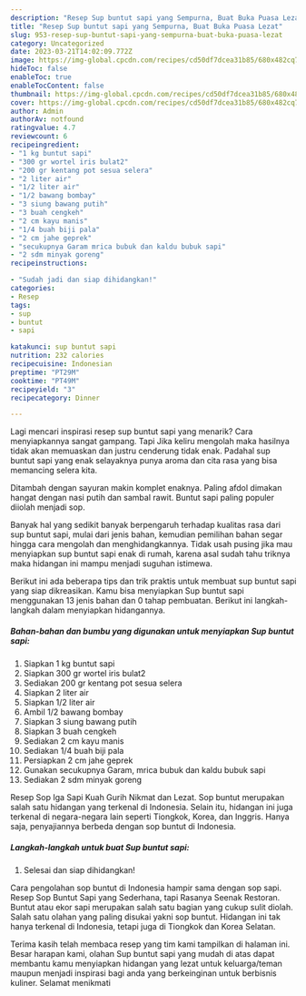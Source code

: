 ```yaml
---
description: "Resep Sup buntut sapi yang Sempurna, Buat Buka Puasa Lezat"
title: "Resep Sup buntut sapi yang Sempurna, Buat Buka Puasa Lezat"
slug: 953-resep-sup-buntut-sapi-yang-sempurna-buat-buka-puasa-lezat
category: Uncategorized
date: 2023-03-21T14:02:09.772Z
image: https://img-global.cpcdn.com/recipes/cd50df7dcea31b85/680x482cq70/sup-buntut-sapi-foto-resep-utama.jpg
hideToc: false
enableToc: true
enableTocContent: false
thumbnail: https://img-global.cpcdn.com/recipes/cd50df7dcea31b85/680x482cq70/sup-buntut-sapi-foto-resep-utama.jpg
cover: https://img-global.cpcdn.com/recipes/cd50df7dcea31b85/680x482cq70/sup-buntut-sapi-foto-resep-utama.jpg
author: Admin
authorAv: notfound
ratingvalue: 4.7
reviewcount: 6
recipeingredient:
- "1 kg buntut sapi"
- "300 gr wortel iris bulat2"
- "200 gr kentang pot sesua selera"
- "2 liter air"
- "1/2 liter air"
- "1/2 bawang bombay"
- "3 siung bawang putih"
- "3 buah cengkeh"
- "2 cm kayu manis"
- "1/4 buah biji pala"
- "2 cm jahe geprek"
- "secukupnya Garam mrica bubuk dan kaldu bubuk sapi"
- "2 sdm minyak goreng"
recipeinstructions:

- "Sudah jadi dan siap dihidangkan!"
categories:
- Resep
tags:
- sup
- buntut
- sapi

katakunci: sup buntut sapi 
nutrition: 232 calories
recipecuisine: Indonesian
preptime: "PT29M"
cooktime: "PT49M"
recipeyield: "3"
recipecategory: Dinner

---
```



Lagi mencari inspirasi resep sup buntut sapi yang menarik? Cara menyiapkannya sangat gampang. Tapi Jika keliru mengolah maka hasilnya tidak akan memuaskan dan justru cenderung tidak enak. Padahal sup buntut sapi yang enak selayaknya punya aroma dan cita rasa yang bisa memancing selera kita.


Ditambah dengan sayuran makin komplet enaknya. Paling afdol dimakan hangat dengan nasi putih dan sambal rawit. Buntut sapi paling populer diiolah menjadi sop.

Banyak hal yang sedikit banyak berpengaruh terhadap kualitas rasa dari sup buntut sapi, mulai dari jenis bahan, kemudian pemilihan bahan segar hingga cara mengolah dan menghidangkannya. Tidak usah pusing jika mau menyiapkan sup buntut sapi enak di rumah, karena asal sudah tahu triknya maka hidangan ini mampu menjadi suguhan istimewa.


Berikut ini ada beberapa tips dan trik praktis untuk membuat sup buntut sapi yang siap dikreasikan. Kamu bisa menyiapkan Sup buntut sapi menggunakan 13 jenis bahan dan 0 tahap pembuatan. Berikut ini langkah-langkah dalam menyiapkan hidangannya.

<!--inarticleads1-->

##### Bahan-bahan dan bumbu yang digunakan untuk menyiapkan Sup buntut sapi:

1. Siapkan 1 kg buntut sapi
1. Siapkan 300 gr wortel iris bulat2
1. Sediakan 200 gr kentang pot sesua selera
1. Siapkan 2 liter air
1. Siapkan 1/2 liter air
1. Ambil 1/2 bawang bombay
1. Siapkan 3 siung bawang putih
1. Siapkan 3 buah cengkeh
1. Sediakan 2 cm kayu manis
1. Sediakan 1/4 buah biji pala
1. Persiapkan 2 cm jahe geprek
1. Gunakan secukupnya Garam, mrica bubuk dan kaldu bubuk sapi
1. Sediakan 2 sdm minyak goreng


Resep Sop Iga Sapi Kuah Gurih Nikmat dan Lezat. Sop buntut merupakan salah satu hidangan yang terkenal di Indonesia. Selain itu, hidangan ini juga terkenal di negara-negara lain seperti Tiongkok, Korea, dan Inggris. Hanya saja, penyajiannya berbeda dengan sop buntut di Indonesia. 

<!--inarticleads2-->

##### Langkah-langkah untuk buat Sup buntut sapi:


1. Selesai dan siap dihidangkan!

Cara pengolahan sop buntut di Indonesia hampir sama dengan sop sapi. Resep Sop Buntut Sapi yang Sederhana, tapi Rasanya Seenak Restoran. Buntut atau ekor sapi merupakan salah satu bagian yang cukup sulit diolah. Salah satu olahan yang paling disukai yakni sop buntut. Hidangan ini tak hanya terkenal di Indonesia, tetapi juga di Tiongkok dan Korea Selatan. 

Terima kasih telah membaca resep yang tim kami tampilkan di halaman ini. Besar harapan kami, olahan Sup buntut sapi yang mudah di atas dapat membantu kamu menyiapkan hidangan yang lezat untuk keluarga/teman maupun menjadi inspirasi bagi anda yang berkeinginan untuk berbisnis kuliner. Selamat menikmati
